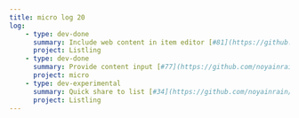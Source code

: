 ```yaml
---
title: micro log 20
log:
    - type: dev-done
      summary: Include web content in item editor [#81](https://github.com/noyainrain/listling/issues/81)
      project: Listling
    - type: dev-done
      summary: Provide content input [#77](https://github.com/noyainrain/micro/issues/77)
      project: micro
    - type: dev-experimental
      summary: Quick share to list [#34](https://github.com/noyainrain/listling/issues/34)
      project: Listling
---
```

